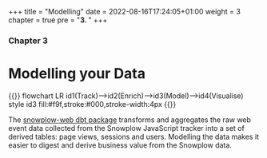 +++
title = "Modelling"
date = 2022-08-16T17:24:05+01:00
weight = 3
chapter = true
pre = "<b>3. </b>"
+++

### Chapter 3

# Modelling your Data

{{<mermaid>}}
flowchart LR
    id1(Track)-->id2(Enrich)-->id3(Model)-->id4(Visualise)
    style id3 fill:#f9f,stroke:#000,stroke-width:4px
{{</mermaid >}}


The [snowplow-web dbt package](https://hub.getdbt.com/snowplow/snowplow_web/latest/) transforms and aggregates the raw web event data collected from the Snowplow JavaScript tracker into a set of derived tables: page views, sessions and users. Modelling the data makes it easier to digest and derive business value from the Snowplow data.

